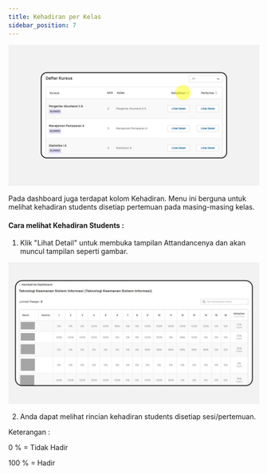 ```yaml
---
title: Kehadiran per Kelas
sidebar_position: 7
---
```

![](/img/degree-lecture-kehadiran.jpg)

Pada dashboard juga terdapat kolom Kehadiran. Menu ini berguna untuk melihat kehadiran students disetiap pertemuan pada masing-masing kelas.

#### **Cara melihat Kehadiran Students :**

1. Klik "Lihat Detail" untuk membuka tampilan Attandancenya dan akan muncul tampilan seperti gambar.

![](/img/degree-lecture-kehadiran-3.jpg)

2. Anda dapat melihat rincian kehadiran students disetiap sesi/pertemuan.

Keterangan : 

0 % = Tidak Hadir

100 % = Hadir
